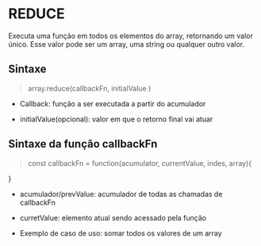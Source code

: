 # REDUCE

   Executa uma função em todos os elementos do array, retornando um valor único. Esse valor pode ser um array, uma string ou qualquer outro valor.

## Sintaxe


 > array.reduce(callbackFn, initialValue )

- Callback: função a ser executada a partir do acumulador

- initialValue(opcional): valor em que o retorno final vai atuar

## Sintaxe da função callbackFn

> const callbackFn = function(acumulator, currentValue, indes, array){

}

- acumulador/prevValue: acumulador de todas as chamadas de callbackFn

- curretValue: elemento atual sendo acessado pela função

- Exemplo de caso de uso: somar todos os valores de um array